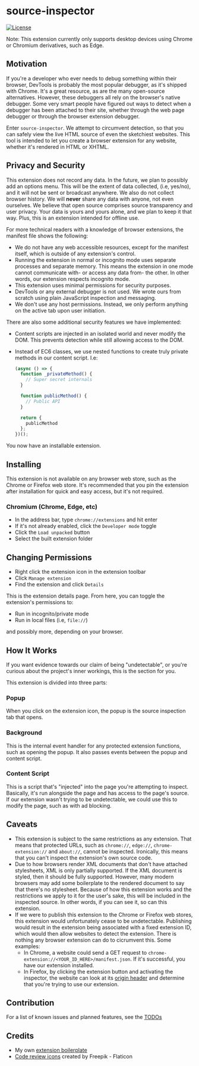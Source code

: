 # source-inspector

[![License][license-image]][license-url]

Note: This extension currently only supports desktop devices using Chrome or
Chromium derivatives, such as Edge.

## Motivation

If you're a developer who ever needs to debug something within their browser,
DevTools is probably the most popular debugger, as it's shipped with Chrome.
It's a great resource, as are the many open-source alternatives. However, these
debuggers all rely on the browser's native debugger. Some very smart people have
figured out ways to detect when a debugger has been attached to their site,
whether through the web page debugger or through the browser extension debugger.

Enter `source-inspector`. We attempt to circumvent detection, so that you can
safely view the live HTML source of even the sketchiest websites. This tool is
intended to let you create a browser extension for any website, whether it's
rendered in HTML or XHTML.

## Privacy and Security

This extension does not record any data. In the future, we plan to possibly add
an options menu. This will be the extent of data collected, (i.e, yes/no), and
it will not be sent or broadcast anywhere. We also do not collect browser
history. We will **never** share any data with anyone, not even ourselves.
We believe that open source comprises source transparency and user privacy.
Your data is yours and yours alone, and we plan to keep it that way. Plus,
this is an extension intended for offline use.

For more technical readers with a knowledge of browser extensions, the manifest
file shows the following:

- We do not have any web accessible resources, except for the manifest itself,
  which is outside of any extension's control.
- Running the extension in normal or incognito mode uses separate processes and
  separate memory. This means the extension in one mode cannot communicate
  with- or access any data from- the other. In other words, our extension
  respects incognito mode.
- This extension uses minimal permissions for security purposes.
- DevTools or any external debugger is not used. We wrote ours from scratch
  using plain JavaScript inspection and messaging.
- We don't use any host permissions. Instead, we only perform anything on the
  active tab upon user initiation.

There are also some additional security features we have implemented:

- Content scripts are injected in an isolated world and never modify the DOM.
  This prevents detection while still allowing access to the DOM.
- Instead of EC6 classes, we use nested functions to create truly
  private methods in our content script. I.e:

  ```ts
  (async () => {
    function _privateMethod() {
      // Super secret internals
    }

    function publicMethod() {
      // Public API
    }

    return {
      publicMethod
    };
  })();
  ```

  <!--


- All messages are validated to ensure that no part of the extension has been
  [compromised](https://chromium.googlesource.com/chromium/src/+/refs/heads/main/docs/security/compromised-renderers.md#Messaging).
  -->

Finally, for transparency's sake, yes, the initial commit added _a lot_. That's
because this project had been in the works for a while. This was a rich
opportunity to learn about React and more technical (X)HTML.
And in learning about React through this project, there were a few migrations
to get the nesting of diverse component states functional and implemented to
reasonable and modern coding standards.

## Building

In order to use this extension, you must first build it from source.

- Download the source code
- Open your IDE or terminal to the root of the project
- Run `npm install` to install dependencies
- To build the extension, start a development server:
  - For users, run `npm run start:prod` to run in production mode (port 8081).
    This will create a folder `dist` containing the built extension.
  - For developers, run `npm run start:dev` or `npm start`
    to run in development mode (port 8080). They are equivalent.
    This will create a folder `build` containing the built extension.
- Optionally, when the server says that webpack has compiled successfully,
  you can stop the server. (Ctrl+C, or Command+C on Mac)
  It's only necessary to keep it running if you plan on making changes
  to the source code and having them be patched in live. Though, in
  Chromium-based browsers, you will still be required to reload the extension
  manually, as there is no way to perform this automatically.
  <!-- Dev note:
  It might be possible if the server also managed a browser process that it
  could close and reopen, however this is far outside the scope of this
  project, and it's only necessary for testing, not installation.
  Too technical, too little gains. Perhaps someone could make a
  proof-of-concept Chromium extension testing boilerplate.
  -->

You now have an installable extension.

## Installing

This extension is not available on any browser web store, such as the Chrome
or Firefox web store. It's recommended that you pin the extension after
installation for quick and easy access, but it's not required.

### Chromium (Chrome, Edge, etc)

- In the address bar, type `chrome://extensions` and hit enter
- If it's not already enabled, click the `Developer mode` toggle
- Click the `Load unpacked` button
- Select the built extension folder

<!--
### Firefox (Firefox, Tor, etc)

- In the address bar, type `about:addons` and hit enter
- If it's not already enabled, click the `Developer mode` toggle
- Click the `Load Temporary Add-on` button
- Select the built extension folder
-->

## Changing Permissions

- Right click the extension icon in the extension toolbar
- Click `Manage extension`
- Find the extension and click `Details`

This is the extension details page.
From here, you can toggle the extension's permissions to:

- Run in incognito/private mode
- Run in local files (i.e, `file://`)

and possibly more, depending on your browser.

## How It Works

If you want evidence towards our claim of being "undetectable", or you're
curious about the project's inner workings, this is the section for you.

This extension is divided into three parts:

### Popup

When you click on the extension icon, the popup is the source inspection tab
that opens.

### Background

This is the internal event handler for any protected extension functions, such
as opening the popup. It also passes events between the popup and content
script.

### Content Script

This is a script that's "injected" into the page you're attempting to inspect.
Basically, it's run alongside the page and has access to the page's source.
If our extension wasn't trying to be undetectable, we could use this to modify
the page, such as with ad blocking.

## Caveats

- This extension is subject to the same restrictions as any extension. That
  means that protected URLs, such as `chrome://`, `edge://`,
  `chrome-extension://` and `about://`, cannot be inspected. Ironically, this
  means that you can't inspect the extension's own source code.
- Due to how browsers render XML documents that don't have attached stylesheets,
  XML is only partially supported. If the XML document is styled, then it
  should be fully supported. However, many modern browsers may add some
  boilerplate to the rendered document to say that there's no stylesheet.
  Because of how this extension works and the restrictions we apply to it for
  the user's sake, this will be included in the inspected source. In other
  words, if you can see it, so can this extension.
- If we were to publish this extension to the Chrome or Firefox web stores,
  this extension would unfortunately cease to be undetectable. Publishing would
  result in the extension being associated with a fixed extension ID, which
  would then allow websites to detect the extension. There is nothing any
  browser extension can do to cicrumvent this. Some examples:
  - In Chrome, a website could send a GET request to
    `chrome-extension://<YOUR_ID_HERE>/manifest.json`. If it's successful, you
    have our extension installed.
  - In Firefox, by clicking the extension button and activating the inspector,
    the website can look at its
    [origin header](https://bugzilla.mozilla.org/show_bug.cgi?id=1405971)
    and determine that you're trying to use our extension.

## Contribution

For a list of known issues and planned features, see the [TODOs](TODO.md)

## Credits

- My own [extension boilerplate](https://github.com/Anonymous-Humanoid/chromium-extension-boilerplate)
- [Code review icons](https://www.flaticon.com/free-icons/code-review) created
  by Freepik - Flaticon

[license-image]: https://img.shields.io/npm/l/markdownlint.svg
[license-url]: https://opensource.org/licenses/MIT
